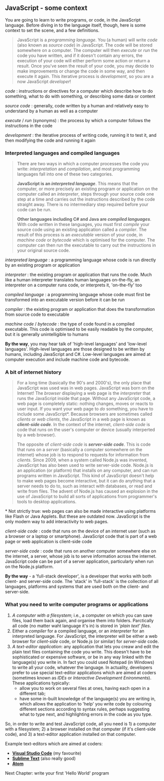 ## JavaScript - some context

You are going to learn to write programs, or code, in the JavaScript language. Before diving in to the language itself, though, here is some context to set the scene, and a few definitions.

> JavaScript is a _programming language_. You (a human) will write _code_ (also known as _source code_) in JavaScript. The code will be stored somewhere on a computer. The computer will then _execute_ or _run_ the code you have written, and if it doesn't contain any errors, the execution of your code will either perform some action or return a result. Once you've seen the result of your code, you may decide to make improvements or change the code in some way, and then execute it again. This iterative process is _development_, so you are a now JavaScript _developer_!

_code_ : instructions or directives for a computer which describe how to do something, what to do with something, or describing some data or content

_source code_ : generally, code written by a human and relatively easy to understand by a human as well as a computer

_execute_ / _run_ (synonyms) : the process by which a computer follows the instructions in the code

_development_ : the iterative process of writing code, running it to test it, and then modifying the code and running it again

### Interpreted languages and compiled languages

> There are two ways in which a computer processes the code you write: _interpretation_ and _compilation_, and most programming languages fall into one of these two categories.
>
> **JavaScript is an _interpreted language_**. This means that the computer, or more precisely an existing program or application on the computer called an _interpreter_, steps through your source code one step at a time and carries out the instructions described by the code straight away. There is no intermediary step required before your code can be run. 
>
> **Other languages including C# and Java are _compiled languages_**. With code written in these languages, you must first _compile_ your source code using an existing application called a _compiler_. The result of this process is an _executable_ version of your code, in _machine code_ or _bytecode_ which is optimised for the computer. The computer can then run the executable to carry out the instructions in your original source code.

_interpreted language_ : a programming language whose code is run directly by an existing program or application

_interpreter_ : the existing program or application that runs the code. Much like a human interpreter translates human languages on-the-fly, an interpreter on a computer runs code, or interprets it, 'on-the-fly' too

_compiled language_ : a programming language whose code must first be transformed into an executable version before it can be run

_compiler_ : the existing program or application that does the transformation from source code to executable

_machine code_ / _bytecode_ : the type of code found in a compiled executable. This code is optimised to be easily readable by the computer, but it is generally unintelligible to humans

**By the way**, you may hear talk of 'high-level languages' and 'low-level languages'. High-level languages are those designed to be written by humans, including JavaScript and C#. Low-level languages are aimed at computer execution and include machine code and bytecode.

### A bit of internet history

> For a long time (basically the 90's and 2000's), the only place that JavaScript was used was in web pages. JavaScript was born on the Internet! The _browser_ displaying a web page is the _interpreter_ that runs the JavaScript inside that page. Without any JavaScript code, a web page is completely static: nothing changes, moves or reacts to user input. If you want your web page to _do_ something, you have to include some JavaScript*. Because browsers are sometimes called _clients_ or _web clients_, the JavaScript in a web page is known as **_client-side code_**. In the context of the internet, _client-side code_ is code that runs on the user's computer or device (usually interperted by a web browser).
>
> The opposite of _client-side code_ is **_server-side code_**. This is code that runs on a _server_ (basically a computer somewhere on the internet) whose job is to respond to requests for information from _clients_. Since 2009, when a system called Node.js was invented, JavaScript has also been used to write server-side code. Node.js is an application (or platform) that installs on any computer, and can run programs written in JavaScript. This kind of JavaScript doesn't help to make web pages become interactive, but it can do anything that a server needs to do to, such as interact with databases, or read and write from files. The advent of Node.js has caused an explosion in the use of JavaScript to build all sorts of applications from programmer's tools to desktop applications.

\* Not strictly true: web pages can also be made interactive using platforms like Flash or Java Applets. But these are outdated now. JavaScript is the only modern way to add interactivity to web pages.

_client-side code_ : code that runs on the device of an internet user (such as a browser or a laptop or smartphone). JavaScript code that is part of a web page or web application is client-side code

_server-side code_ : code that runs on another computer somewhere else on the internet, a server, whose job is to serve information across the internet. JavaScript code can be part of a server application, particularly when run on the Node.js platform.

**By the way** - a 'full-stack developer', is a developer that works with both client- and server-side code. The 'stack' in 'full-stack' is the collection of all languages, platforms and systems that are used both on the client- and server-side.

### What you need to write computer programs or applications

1. _A computer with a filesystem_; i.e., a computer on which you can save files, load them back again, and organise them into folders. Parctically all code (no matter waht language it's in) is stored in _'plain text' files_.
2. Either a _compiler_ for a compiled language, or an _interpreter_ for an interpreted language. For JavaScript, the interpreter will be either a web browser for _client-side_ code, or Node.js (or similar) for _server-side_ code.
3. _A text-editor application_: any application that lets you creaw and edit the plain text files containing the code you write. This doesn't have to be sophisticated or expensive software, or be in any way linked with the language(s) you write in. In fact you could used Notepad (in Windows) to write all your code, whatever the language. In actuality, developers prefer to use special text-editor applications which are aimed at coders (sometimes known as _IDEs_ or _Interactive Development Enironments_). These applications typically:
   * allow you to work on several files at ones, having each open in a different tab;
   * have some in-built knowledge of the language(s) you are writing in, which allows the application to 'help' you write code by colouring different sections according to syntax rules, perhaps suggesting what to type next, and highlighting errors in the code as you type.

So, in order to write and test JavaScript code, all you need is 1) a computer with a filesystem; 2) a browser installed on that computer (if it's client-side code), and 3) a text-editor application installed on that computer.

Example text-editors which are aimed at coders:
* **[Visual Studio Code](https://code.visualstudio.com/)** (my favourite)
* **[Sublime Text](https://www.sublimetext.com/)** (also really good)
* **[Atom](https://atom.io/)** 

Next Chapter: write your first 'Hello World' program